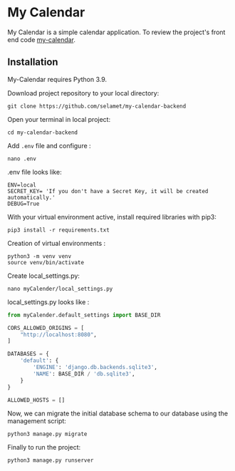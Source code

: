 # My Calendar
My Calendar is a simple calendar application. To review the project's front end code [my-calendar](https://github.com/selamet/my-calendar).

## Installation
My-Calendar requires Python 3.9.

Download project repository to your local directory:
```
git clone https://github.com/selamet/my-calendar-backend
```
Open your terminal in local project:
```
cd my-calendar-backend
``` 
Add `.env` file and configure :
```
nano .env
```
.env file looks like:
```
ENV=local
SECRET_KEY= 'If you don't have a Secret Key, it will be created automatically.'
DEBUG=True
```
With your virtual environment active, install required libraries with pip3:
```
pip3 install -r requirements.txt
```
Creation of virtual environments :
```
python3 -m venv venv
source venv/bin/activate
```

Create local_settings.py:
```
nano myCalender/local_settings.py  
```
local_settings.py looks like :
```python
from myCalender.default_settings import BASE_DIR

CORS_ALLOWED_ORIGINS = [
    "http://localhost:8080",
]

DATABASES = {
    'default': {
        'ENGINE': 'django.db.backends.sqlite3',
        'NAME': BASE_DIR / 'db.sqlite3',
    }
}

ALLOWED_HOSTS = []

```


Now, we can migrate the initial database schema to our database using the management script:
```
python3 manage.py migrate
```
Finally to run the project:
```
python3 manage.py runserver
```